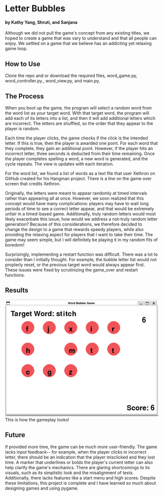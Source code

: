 # Letter Bubbles
#### by Kathy Yang, Shruti, and Sanjana

Although we did not pull the game's concept from any existing titles, we hoped to create a game that was vary to understand and that all people can enjoy. We settled on a game that we believe has an addicting yet relaxing game loop.

## How to Use

Clone the repo and or download the required files, word_game.py, word_controller.py., word_view.py, and main.py,

## The Process
When you boot up the game, the program will select a random word from the word list as your target word. With that target word, the program will add each of its letters into a list, and then it will add additional letters which are incorrect. The letters are shuffled, so the order that they appear to the player is random.

Each time the player clicks, the game checks if the click is the intended letter. If this is true, then the player is awarded one point. For each word that they complete, they gain an additional point. However, if the player hits an incorrect letter, three seconds is deducted from their time remaining. Once the player completes spelling a word, a new word is generated, and the cycle repeats. The view is updates with each iteration.

For the word list, we found a list of words as a text file that user Xethron on GitHub created for his Hangman project. There is a line on the game over screen that credits Xethron.

Originally, the letters were meant to appear randomly at timed intervals rather than appearing all at once. However, we soon realized that this concept would have many complications: players may have to wait long periods of time to see a correct letter appear, and that would be extremely unfair in a timed-based game. Additionally, truly random letters would most likely exacerbate this issue; how would we address a not-truly random letter generation? Because of this considerations, we therefore decided to change the design to a game that rewards speedy players, while also providing the relaxing aspect for players that I want to take their time. The game may seem simple, but I will definitely be playing it in my random fits of boredom!

Surprisingly, implementing a restart function was difficult. There was a lot to consider than I initially thought. For example, the bubble letter list would not proplerly reset, or the previous target word would always appear first. These issues were fixed by scrutinizing the game_over and restart functions.

## Results
![](https://github.com/olincollege/word-game/blob/main/letter_bubbles_screenshot.png?raw=true)
This is how the gameplay looks!

## Future
If provided more time, the game can be much more user-friendly. The game lacks input feedback-- for example, when the player clicks in incorrect letter, there should be an indication that the player misclicked and they lost time. A marker that underlines or bolds the player's current letter can also help clarify the game's mechanics. There are glaring shortcomings to its visuals, such as its simplistic look and the misalignment of texts. Additionally, there lacks features like a start menu and high scores. Despite these limitations, this project is complete and I have learned so much about designing games and using pygame.